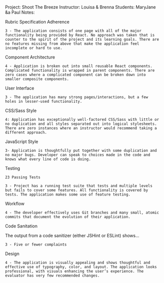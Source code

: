 Project:  Shoot The Breeze
Instructor: Louisa & Brenna
Students: MaryJane &a Paul
Notes:

Rubric
Specification Adherence

    3 - The application consists of one page with all of the major functionality being provided by React. No approach was taken that is counter to the spirit of the project and its learning goals. There are no features missing from above that make the application feel incomplete or hard to use.

Component Architecture

    4 - Application is broken out into small reusable React components. Complicated functionality is wrapped in parent components. There are zero cases where a complicated component can be broken down into smaller composite components.

User Interface

    3 - The application has many strong pages/interactions, but a few holes in lesser-used functionality.

CSS/Sass Style

    4: Application has exceptionally well-factored CSS/Sass with little or no duplication and all styles separated out into logical stylesheets. There are zero instances where an instructor would recommend taking a different approach.

JavaScript Style

    3- Application is thoughtfully put together with some duplication and no major bugs. Developer can speak to choices made in the code and knows what every line of code is doing.

Testing

    23 Passing Tests

    3 - Project has a running test suite that tests and multiple levels but fails to cover some features. All functionality is covered by tests. The application makes some use of feature testing.

Workflow

    4 - The developer effectively uses Git branches and many small, atomic commits that document the evolution of their application.

Code Sanitation

The output from a code sanitizer (either JSHint or ESLint) shows…

    3 - Five or fewer complaints

Design

    4 - The application is visually appealing and shows thoughtful and effective use of typography, color, and layout. The application looks professional, with visuals enhancing the user’s experience. The evaluator has very few recommended changes.
